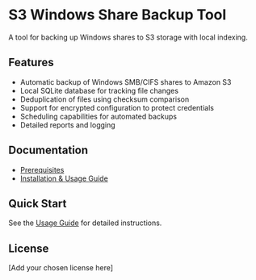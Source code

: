 # S3 Windows Share Backup Tool

A tool for backing up Windows shares to S3 storage with local indexing.

## Features

- Automatic backup of Windows SMB/CIFS shares to Amazon S3
- Local SQLite database for tracking file changes
- Deduplication of files using checksum comparison
- Support for encrypted configuration to protect credentials
- Scheduling capabilities for automated backups
- Detailed reports and logging

## Documentation

- [Prerequisites](PREREQUISITES.md)
- [Installation & Usage Guide](USAGE.md)

## Quick Start

See the [Usage Guide](USAGE.md) for detailed instructions.

## License

[Add your chosen license here]
